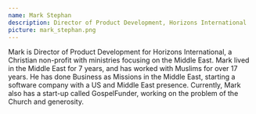 ```yaml
---
name: Mark Stephan
description: Director of Product Development, Horizons International
picture: mark_stephan.png
---
```


Mark is Director of Product Development for Horizons International, a Christian non-profit with ministries focusing on the Middle East. Mark lived in the Middle East for 7 years, and has worked with Muslims for over 17 years. He has done Business as Missions in the Middle East, starting a software company with a US and Middle East presence. Currently, Mark also has a start-up called GospelFunder, working on the problem of the Church and generosity.
